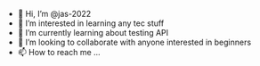 - 👋 Hi, I’m @jas-2022
- 👀 I’m interested in learning any tec stuff
- 🌱 I’m currently learning about testing API
- 💞️ I’m looking to collaborate with anyone interested in beginners
- 📫 How to reach me ... 

<!---
jas-2022/jas-2022 is a ✨ special ✨ repository because its `README.md` (this file) appears on your GitHub profile.
You can click the Preview link to take a look at your changes.
--->
